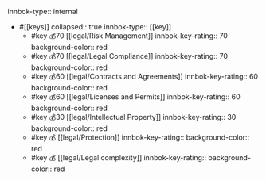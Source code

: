 innbok-type:: internal
- #[[keys]]
  collapsed:: true
  innbok-type:: [[key]]
  - #key 💰70 [[legal/Risk Management]]
    innbok-key-rating:: 70
    background-color:: red
  - #key 💰70 [[legal/Legal Compliance]]
    innbok-key-rating:: 70
    background-color:: red
  - #key 💰60 [[legal/Contracts and Agreements]]
    innbok-key-rating:: 60
    background-color:: red
  - #key 💰60 [[legal/Licenses and Permits]]
    innbok-key-rating:: 60
    background-color:: red
  - #key 💰30 [[legal/Intellectual Property]]
    innbok-key-rating:: 30
    background-color:: red
  - #key 💰 [[legal/Protection]]
    innbok-key-rating:: 
    background-color:: red
  - #key 💰 [[legal/Legal complexity]]
    innbok-key-rating:: 
    background-color:: red




